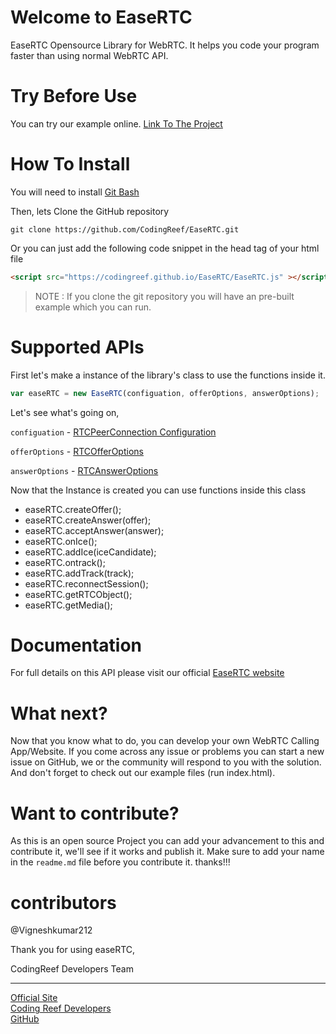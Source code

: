 # Welcome to EaseRTC

EaseRTC Opensource Library for WebRTC. It helps you code your program faster than using normal WebRTC API. 

# Try Before Use

You can try our example online. 
<a href="https://codingreefdev.github.io/EaseRTC/">Link To The Project</a>


# How To Install

You will need to install [Git Bash](https://git-scm.com/downloads)

Then, lets Clone the GitHub repository

```
git clone https://github.com/CodingReef/EaseRTC.git
```

Or you can just add the following code snippet in the head tag of your html file

```html
<script src="https://codingreef.github.io/EaseRTC/EaseRTC.js" ></script>
```

> NOTE : If you clone the git repository you will have an pre-built example which you can run.



# Supported APIs

First let's make a instance of the library's class to use the functions inside it.

```javascript
var easeRTC = new EaseRTC(configuation, offerOptions, answerOptions);
```

Let's see what's going on,

`configuation` - [RTCPeerConnection Configuration](https://developer.mozilla.org/en-US/docs/Web/API/RTCPeerConnection/RTCPeerConnection#rtcconfiguration_dictionary)

`offerOptions` - [RTCOfferOptions](https://developer.mozilla.org/en-US/docs/Web/API/RTCPeerConnection/createOffer#rtcofferoptions_dictionary)

`answerOptions` - [RTCAnswerOptions](https://developer.mozilla.org/en-US/docs/Web/API/RTCAnswerOptions)

Now that the Instance is created you can use functions inside this class

* easeRTC.createOffer();
* easeRTC.createAnswer(offer);
* easeRTC.acceptAnswer(answer);
* easeRTC.onIce();
* easeRTC.addIce(iceCandidate);
* easeRTC.ontrack();
* easeRTC.addTrack(track);
* easeRTC.reconnectSession();
* easeRTC.getRTCObject();
* easeRTC.getMedia();

# Documentation

For full details on this API please visit our official [EaseRTC website](https://easertc.codingreef.com)


# What next?

Now that you know what to do, you can develop your own WebRTC Calling App/Website. If you come across any issue or problems you can start a new issue on GitHub, we or the community will respond to you with the solution. And don't forget to check out our example files (run index.html).


# Want to contribute?

As this is an open source Project you can add your advancement to this and contribute it, we'll see if it works and publish it. Make sure to add your name in the `readme.md` file before you contribute it. thanks!!!

# contributors

@Vigneshkumar212


Thank you for using easeRTC,

CodingReef Developers Team

<hr>
<a href="https://easertc.codingreef.com"> Official Site </a> <br>
<a href="https://dev.codingreef.com"> Coding Reef Developers </a> <br>
<a href='https://github.com/CodingReefDev' > GitHub </a>

